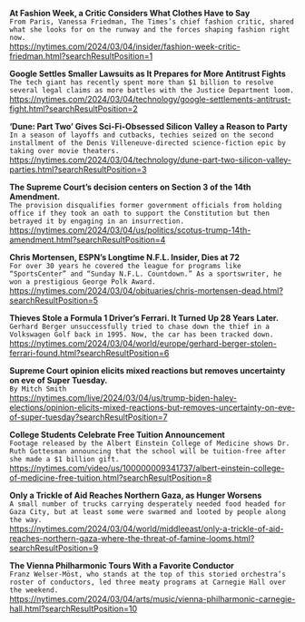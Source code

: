 **At Fashion Week, a Critic Considers What Clothes Have to Say**\
`From Paris, Vanessa Friedman, The Times’s chief fashion critic, shared what she looks for on the runway and the forces shaping fashion right now.`\
https://nytimes.com/2024/03/04/insider/fashion-week-critic-friedman.html?searchResultPosition=1

**Google Settles Smaller Lawsuits as It Prepares for More Antitrust Fights**\
`The tech giant has recently spent more than $1 billion to resolve several legal claims as more battles with the Justice Department loom.`\
https://nytimes.com/2024/03/04/technology/google-settlements-antitrust-fight.html?searchResultPosition=2

**‘Dune: Part Two’ Gives Sci-Fi-Obsessed Silicon Valley a Reason to Party**\
`In a season of layoffs and cutbacks, techies seized on the second installment of the Denis Villeneuve-directed science-fiction epic by taking over movie theaters.`\
https://nytimes.com/2024/03/04/technology/dune-part-two-silicon-valley-parties.html?searchResultPosition=3

**The Supreme Court’s decision centers on Section 3 of the 14th Amendment.**\
`The provision disqualifies former government officials from holding office if they took an oath to support the Constitution but then betrayed it by engaging in an insurrection.`\
https://nytimes.com/2024/03/04/us/politics/scotus-trump-14th-amendment.html?searchResultPosition=4

**Chris Mortensen, ESPN’s Longtime N.F.L. Insider, Dies at 72**\
`For over 30 years he covered the league for programs like “SportsCenter” and “Sunday N.F.L. Countdown.” As a sportswriter, he won a prestigious George Polk Award.`\
https://nytimes.com/2024/03/04/obituaries/chris-mortensen-dead.html?searchResultPosition=5

**Thieves Stole a Formula 1 Driver’s Ferrari. It Turned Up 28 Years Later.**\
`Gerhard Berger unsuccessfully tried to chase down the thief in a Volkswagen Golf back in 1995. Now, the car has been tracked down.`\
https://nytimes.com/2024/03/04/world/europe/gerhard-berger-stolen-ferrari-found.html?searchResultPosition=6

**Supreme Court opinion elicits mixed reactions but removes uncertainty on eve of Super Tuesday.**\
`By Mitch Smith`\
https://nytimes.com/live/2024/03/04/us/trump-biden-haley-elections/opinion-elicits-mixed-reactions-but-removes-uncertainty-on-eve-of-super-tuesday?searchResultPosition=7

**College Students Celebrate Free Tuition Announcement**\
`Footage released by the Albert Einstein College of Medicine shows Dr. Ruth Gottesman announcing that the school will be tuition-free after she made a $1 billion gift.`\
https://nytimes.com/video/us/100000009341737/albert-einstein-college-of-medicine-free-tuition.html?searchResultPosition=8

**Only a Trickle of Aid Reaches Northern Gaza, as Hunger Worsens**\
`A small number of trucks carrying desperately needed food headed for Gaza City, but at least some were swarmed and looted by people along the way.`\
https://nytimes.com/2024/03/04/world/middleeast/only-a-trickle-of-aid-reaches-northern-gaza-where-the-threat-of-famine-looms.html?searchResultPosition=9

**The Vienna Philharmonic Tours With a Favorite Conductor**\
`Franz Welser-Möst, who stands at the top of this storied orchestra’s roster of conductors, led three meaty programs at Carnegie Hall over the weekend.`\
https://nytimes.com/2024/03/04/arts/music/vienna-philharmonic-carnegie-hall.html?searchResultPosition=10

